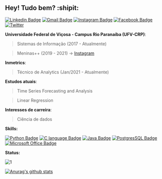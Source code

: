 ## Hey! Tudo bem? :shipit:

[![Linkedin Badge](https://img.shields.io/badge/-LinkedIn-blue?style=for-the-badge&logo=Linkedin&logoColor=white&link=https://www.linkedin.com/in/vivianerenizia/)](https://www.linkedin.com/in/vivianerenizia/) 
[![Gmail Badge](https://img.shields.io/badge/gmail-D14836?&style=for-the-badge&logo=gmail&logoColor=white)](mailto:vivianereniziasilva@gmail.com)
[![Instagram Badge](https://img.shields.io/badge/instagram-%23E4405F.svg?&style=for-the-badge&logo=instagram&logoColor=white)](https://www.instagram.com/vivianerenizia/)
[![Facebook Badge](https://img.shields.io/badge/facebook-%231877F2.svg?&style=for-the-badge&logo=facebook&logoColor=white)](https://www.facebook.com/vrenizia/)
[![Twitter](https://img.shields.io/badge/Twitter-1DA1F2?style=for-the-badge&logo=twitter&logoColor=white)](https://twitter.com/viviane_renizia/) 

**Universidade Federal de Viçosa - Campus Rio Paranaíba (UFV-CRP)**:
> Sistemas de Informação (2017 - Atualmente)

> Meninas++ (2019 - 2021) -> [Instagram](https://www.instagram.com/meninasmaismais_ufv/)

**Inmetrics**:
> Técnico de Analytics (Jan/2021 - Atualmente)

**Estudos atuais**:
> Time Series Forecasting and Analysis

> Linear Regression

**Interesses de carreira**:
> Ciência de dados

**Skills:**

[![Python Badge](https://img.shields.io/badge/Python-14354C?style=for-the-badge&logo=python&logoColor=white)](https://www.python.org/)
[![C language Badge](https://img.shields.io/badge/C-00599C?style=for-the-badge&logo=c&logoColor=white)](https://devdocs.io/c/)
[![Java Badge](https://img.shields.io/badge/Java-ED8B00?style=for-the-badge&logo=java&logoColor=white)](https://en.wikipedia.org/wiki/Java_(programming_language))
[![PostgresSQL Badge](https://img.shields.io/badge/PostgreSQL-316192?style=for-the-badge&logo=postgresql&logoColor=white)](https://www.postgresql.org/)
[![Microsoft Office Badge](https://img.shields.io/badge/Microsoft_Office-D83B01?style=for-the-badge&logo=microsoft-office&logoColor=white)](https://pt.wikipedia.org/wiki/Microsoft_Office)

**Status:**

![1](https://github-readme-stats.vercel.app/api/top-langs/?username=vivianerenizia&theme=radical)

[![Anurag's github stats](https://github-readme-stats.vercel.app/api?username=vivianerenizia&theme=radical)](https://github.com/vivianerenizia/github-readme-stats)
